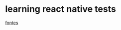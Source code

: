 # learning react native tests

[fontes](https://www.youtube.com/playlist?list=PLn1L40VzKSVJgia8TV7G_Ly22gbHvTASt)
